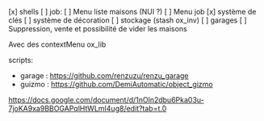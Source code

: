 [x] shells
[ ] job:
  [ ] Menu liste maisons (NUI ?)
  [ ] Menu job
[x] système de clés
[ ] système de décoration
[ ] stockage (stash ox_inv)
[ ] garages
[ ] Suppression, vente et possibilité de vider les maisons

Avec des contextMenu ox_lib

scripts:
- garage : https://github.com/renzuzu/renzu_garage
- guizmo : https://github.com/DemiAutomatic/object_gizmo

https://docs.google.com/document/d/1nOln2dbu6Pka03u-7joKA9xa9BBOGAPqlHtWLmI4ug8/edit?tab=t.0